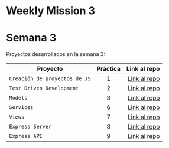 # Weekly Mission 3
# Semana 3 

Proyectos desarrollados en la semana 3:

| Proyecto | Práctica | Link al repo |
| ------------- |:-------------:| -----:|
|`Creación de proyectos de JS`|1|[Link al repo](https://github.com/antoniomd-fi/MisssionNodeJSSemana3Proyecto1)|
|`Test Driven Development`|2|[Link al repo](https://github.com/antoniomd-fi/MissionNodeJSSemana3Proyecto2)|
|`Models`|3|[Link al repo](https://github.com/antoniomd-fi/playbook/tree/main/weekly_mission_3)|
|`Services`|6|[Link al repo](https://github.com/antoniomd-fi/playbook/tree/main/weekly_mission_3)|
|`Views`|7|[Link al repo](https://github.com/antoniomd-fi/playbook/tree/main/weekly_mission_3)|
|`Express Server`|8|[Link al repo](https://github.com/antoniomd-fi/playbook/tree/main/weekly_mission_3)|
|`Express API`|9|[Link al repo](https://github.com/antoniomd-fi/playbook/tree/main/weekly_mission_3)|
